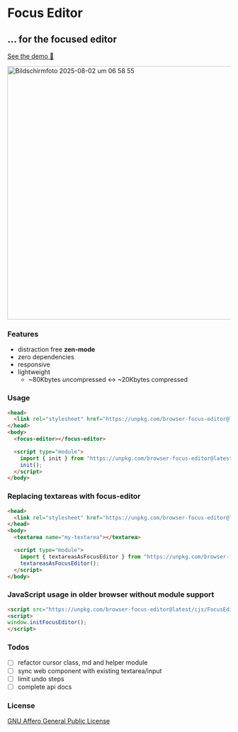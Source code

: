 # Focus Editor
## … for the focused editor

[See the demo 🚀](https://pstaender.github.io/focuseditor/)

<img width="549" height="572" alt="Bildschirmfoto 2025-08-02 um 06 58 55" src="https://github.com/user-attachments/assets/20b5cc9f-4842-43ed-a066-65b9fb630a03" />

### Features

- distraction free **zen-mode**
- zero dependencies
- responsive
- lightweight
  - ~80Kbytes *un*compressed <-> ~20Kbytes compressed

### Usage

```html
<head>
  <link rel="stylesheet" href="https://unpkg.com/browser-focus-editor@latest/src/css/FocusEditor.css">
</head>
<body>
  <focus-editor></focus-editor>

  <script type="module">
    import { init } from "https://unpkg.com/browser-focus-editor@latest/src/FocusEditor.mjs"
    init();
  </script>
</body>
```

### Replacing textareas with focus-editor

```html
<head>
  <link rel="stylesheet" href="https://unpkg.com/browser-focus-editor@latest/src/css/FocusEditor.css">
</head>
<body>
  <textarea name="my-textarea"></textarea>

  <script type="module">
    import { textareasAsFocusEditor } from "https://unpkg.com/browser-focus-editor@latest/src/FocusEditor.mjs"
    textareasAsFocusEditor();
  </script>
</body>
```

### JavaScript usage in older browser without module support

```html
<script src="https://unpkg.com/browser-focus-editor@latest/cjs/FocusEditor.js"></script>
<script>
window.initFocusEditor();
</script>
```

### Todos

- [ ] refactor cursor class, md and helper module
- [ ] sync web component with existing textarea/input
- [ ] limit undo steps
- [ ] complete api docs

### License

[GNU Affero General Public License](./LICENSE)
